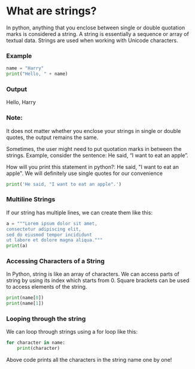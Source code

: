 <h1>What are strings?</h1>

<p>
In python, anything that you enclose between single or double quotation marks is considered a string. A string is essentially a sequence or array of textual data. Strings are used when working with Unicode characters.

<h3>Example</h3>

```python
name = "Harry"
print("Hello, " + name)
```

<h3>Output</h3>
Hello, Harry <br>


<h3>Note:</h3> 
It does not matter whether you enclose your strings in single or double quotes, the output remains the same.

Sometimes, the user might need to put quotation marks in between the strings. Example, consider the sentence: He said, “I want to eat an apple”.

How will you print this statement in python?: He said, "I want to eat an apple". We will definitely use single quotes for our convenience

```python
print('He said, "I want to eat an apple".')

```


<h3>Multiline Strings</h3>

If our string has multiple lines, we can create them like this:

```python
a = """Lorem ipsum dolor sit amet,
consectetur adipiscing elit,
sed do eiusmod tempor incididunt
ut labore et dolore magna aliqua."""
print(a)

```


<h3>Accessing Characters of a String</h3>

In Python, string is like an array of characters. We can access parts of string by using its index which starts from 0.
Square brackets can be used to access elements of the string.

```python
print(name[0])
print(name[1])

```

<h3>Looping through the string</h3>

We can loop through strings using a for loop like this:

```python
for character in name:
    print(character)
```

Above code prints all the characters in the string name one by one!

</p>